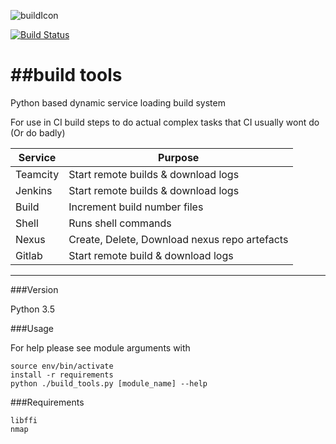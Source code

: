 ![buildIcon](http://i.imgur.com/xzrllfC.png)

[![Build Status](https://travis-ci.org/AlexsJones/build_tools.svg?branch=master)](https://travis-ci.org/AlexsJones/build_tools)

##build tools
===========

Python based dynamic service loading build system

For use in CI build steps to do actual complex tasks that CI usually wont do (Or do badly)

| Service | Purpose |
|---------|-----------------------------------------------|
| Teamcity| Start remote builds & download logs           |
| Jenkins | Start remote builds & download logs           |
| Build   | Increment build  number files                 |
| Shell   | Runs shell commands                           |
| Nexus   | Create, Delete, Download nexus repo artefacts |
| Gitlab  | Start remote build & download logs            |
---
###Version

Python 3.5

###Usage

For help please see module arguments with 

```
source env/bin/activate
install -r requirements
python ./build_tools.py [module_name] --help

```

###Requirements
```
libffi 
nmap
```
